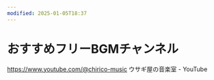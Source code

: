 ```yaml
---
modified: 2025-01-05T18:37
---
```

# おすすめフリーBGMチャンネル

https://www.youtube.com/@chirico-music ウサギ屋の音楽室 - YouTube
